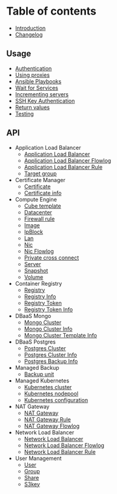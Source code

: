 # Table of contents

* [Introduction](README.md)
* [Changelog](changelog.md)

## Usage

* [Authentication](usage/authentication.md)
* [Using proxies](usage/http_proxy.md)
* [Ansible Playbooks](usage/ansibleplaybooks.md)
* [Wait for Services](usage/waitforservices.md)
* [Incrementing servers](usage/incrementingservers.md)
* [SSH Key Authentication](usage/sshkeyauthentication.md)
* [Return values](usage/returnvalues.md)
* [Testing](usage/testing.md)

## API

* Application Load Balancer
    * [Application Load Balancer](api/applicationloadbalancer/application_load_balancer.md)
    * [Application Load Balancer Flowlog](api/applicationloadbalancer/application_load_balancer_flowlog.md)
    * [Application Load Balancer Rule](api/applicationloadbalancer/application_load_balancer_rule.md)
    * [Target group](api/applicationloadbalancer/target_group.md)
* Certificate Manager
    * [Certificate](api/certificate/certificate.md)
    * [Certificate info](api/certificate/certificate_info.md)
* Compute Engine
    * [Cube template](api/compute-engine/cube_template.md)
    * [Datacenter](api/compute-engine/datacenter.md)
    * [Firewall rule](api/compute-engine/firewall_rule.md)
    * [Image](api/compute-engine/image.md)
    * [IpBlock](api/compute-engine/ipblock.md)
    * [Lan](api/compute-engine/lan.md)
    * [Nic](api/compute-engine/nic.md)
    * [Nic Flowlog](api/compute-engine/nic_flowlog.md)
    * [Private cross connect](api/compute-engine/pcc.md)
    * [Server](api/compute-engine/server.md)
    * [Snapshot](api/compute-engine/snapshot.md)
    * [Volume](api/compute-engine/volume.md)
* Container Registry
    * [Registry](api/container-registry/registry.md)
    * [Registry Info](api/container-registry/registry_info.md)
    * [Registry Token](api/container-registry/registry_token.md)
    * [Registry Token Info](api/container-registry/registry_token_info.md)
* DBaaS Mongo
    * [Mongo Cluster](api/dbaas-mongo/mongo_cluster.md)
    * [Mongo Cluster Info](api/dbaas-mongo/mongo_cluster_info.md)
    * [Mongo Cluster Template Info](api/dbaas-mongo/mongo_cluster_template_info.md)
* DBaaS Postgres
    * [Postgres Cluster](api/dbaas-postgres/postgres_cluster.md)
    * [Postgres Cluster Info](api/dbaas-postgres/postgres_cluster_info.md)
    * [Postgres Backup Info](api/dbaas-postgres/postgres_backup_info.md)
* Managed Backup
    * [Backup unit](api/managed-backup/backupunit.md)
* Managed Kubernetes
    * [Kubernetes cluster](api/managed-kubernetes/k8scluster.md)
    * [Kubernetes nodepool](api/managed-kubernetes/k8snodepool.md)
    * [Kubernetes configuration](api/managed-kubernetes/k8sconfig.md)
* NAT Gateway
    * [NAT Gateway](api/natgateway/nat_gateway.md)
    * [NAT Gateway Rule](api/natgateway/nat_gateway_rule.md)
    * [NAT Gateway Flowlog](api/natgateway/nat_gateway_flowlog.md)
* Network Load Balancer
    * [Network Load Balancer](api/networkloadbalancer/network_load_balancer.md)
    * [Network Load Balancer Flowlog](api/networkloadbalancer/network_load_balancer_flowlog.md)
    * [Network Load Balancer Rule](api/networkloadbalancer/network_load_balancer_rule.md)
* User Management
    * [User](api/user-management/user.md)
    * [Group](api/user-management/group.md)
    * [Share](api/user-management/share.md)
    * [S3key](api/user-management/s3key.md)